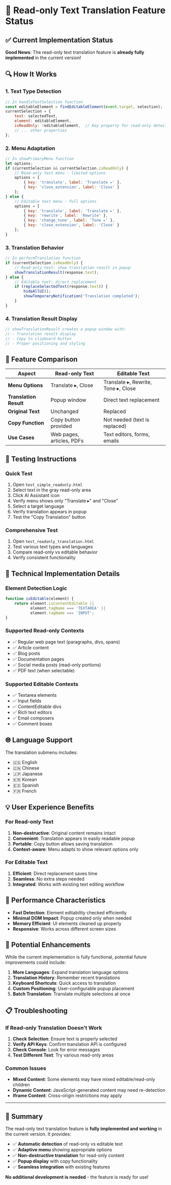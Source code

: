 # 📖 Read-only Text Translation Feature Status

## ✅ Current Implementation Status

**Good News**: The read-only text translation feature is **already fully implemented** in the current version!

## 🔍 How It Works

### 1. Text Type Detection
```javascript
// In handleTextSelection function
const editableElement = findEditableElement(event.target, selection);
currentSelection = {
    text: selectedText,
    element: editableElement,
    isReadOnly: !editableElement,  // Key property for read-only detection
    // ... other properties
};
```

### 2. Menu Adaptation
```javascript
// In showPrimaryMenu function
let options;
if (currentSelection && currentSelection.isReadOnly) {
    // Read-only text menu - limited options
    options = [
        { key: 'translate', label: 'Translate ▸' },
        { key: 'close_extension', label: 'Close' }
    ];
} else {
    // Editable text menu - full options
    options = [
        { key: 'translate', label: 'Translate ▸' },
        { key: 'rewrite', label: 'Rewrite' },
        { key: 'change_tone', label: 'Tone ▸' },
        { key: 'close_extension', label: 'Close' }
    ];
}
```

### 3. Translation Behavior
```javascript
// In performTranslation function
if (currentSelection.isReadOnly) {
    // Read-only text: show translation result in popup
    showTranslationResult(response.text);
} else {
    // Editable text: direct replacement
    if (replaceSelectedText(response.text)) {
        hideAllUI();
        showTemporaryNotification('Translation completed');
    }
}
```

### 4. Translation Result Display
```javascript
// showTranslationResult creates a popup window with:
// - Translation result display
// - Copy to clipboard button
// - Proper positioning and styling
```

## 🎯 Feature Comparison

| Aspect | Read-only Text | Editable Text |
|--------|----------------|---------------|
| **Menu Options** | Translate ▸, Close | Translate ▸, Rewrite, Tone ▸, Close |
| **Translation Result** | Popup window | Direct text replacement |
| **Original Text** | Unchanged | Replaced |
| **Copy Function** | Copy button provided | Not needed (text is replaced) |
| **Use Cases** | Web pages, articles, PDFs | Text editors, forms, emails |

## 🧪 Testing Instructions

### Quick Test
1. Open `test_simple_readonly.html`
2. Select text in the gray read-only area
3. Click AI Assistant icon
4. Verify menu shows only "Translate ▸" and "Close"
5. Select a target language
6. Verify translation appears in popup
7. Test the "Copy Translation" button

### Comprehensive Test
1. Open `test_readonly_translation.html`
2. Test various text types and languages
3. Compare read-only vs editable behavior
4. Verify consistent functionality

## 🔧 Technical Implementation Details

### Element Detection Logic
```javascript
function isEditable(element) {
    return element.isContentEditable || 
           element.tagName === 'TEXTAREA' || 
           element.tagName === 'INPUT';
}
```

### Supported Read-only Contexts
- ✅ Regular web page text (paragraphs, divs, spans)
- ✅ Article content
- ✅ Blog posts
- ✅ Documentation pages
- ✅ Social media posts (read-only portions)
- ✅ PDF text (when selectable)

### Supported Editable Contexts
- ✅ Textarea elements
- ✅ Input fields
- ✅ ContentEditable divs
- ✅ Rich text editors
- ✅ Email composers
- ✅ Comment boxes

## 🌐 Language Support

The translation submenu includes:
- 🇺🇸 English
- 🇨🇳 Chinese
- 🇯🇵 Japanese
- 🇰🇷 Korean
- 🇪🇸 Spanish
- 🇫🇷 French

## 💡 User Experience Benefits

### For Read-only Text
1. **Non-destructive**: Original content remains intact
2. **Convenient**: Translation appears in easily readable popup
3. **Portable**: Copy button allows saving translation
4. **Context-aware**: Menu adapts to show relevant options only

### For Editable Text
1. **Efficient**: Direct replacement saves time
2. **Seamless**: No extra steps needed
3. **Integrated**: Works with existing text editing workflow

## 🚀 Performance Characteristics

- **Fast Detection**: Element editability checked efficiently
- **Minimal DOM Impact**: Popup created only when needed
- **Memory Efficient**: UI elements cleaned up properly
- **Responsive**: Works across different screen sizes

## 🔮 Potential Enhancements

While the current implementation is fully functional, potential future improvements could include:

1. **More Languages**: Expand translation language options
2. **Translation History**: Remember recent translations
3. **Keyboard Shortcuts**: Quick access to translation
4. **Custom Positioning**: User-configurable popup placement
5. **Batch Translation**: Translate multiple selections at once

## 📋 Troubleshooting

### If Read-only Translation Doesn't Work
1. **Check Selection**: Ensure text is properly selected
2. **Verify API Keys**: Confirm translation API is configured
3. **Check Console**: Look for error messages
4. **Test Different Text**: Try various read-only areas

### Common Issues
- **Mixed Content**: Some elements may have mixed editable/read-only children
- **Dynamic Content**: JavaScript-generated content may need re-detection
- **Iframe Content**: Cross-origin restrictions may apply

---

## 📝 Summary

The read-only text translation feature is **fully implemented and working** in the current version. It provides:

- ✅ **Automatic detection** of read-only vs editable text
- ✅ **Adaptive menu** showing appropriate options
- ✅ **Non-destructive translation** for read-only content
- ✅ **Popup display** with copy functionality
- ✅ **Seamless integration** with existing features

**No additional development is needed** - the feature is ready for use!